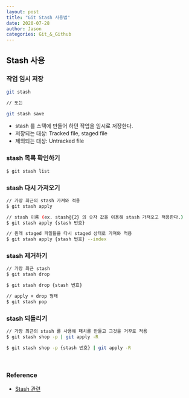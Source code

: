 ```yaml
---
layout: post
title: "Git Stash 사용법"
date: 2020-07-28
author: Jason
categories: Git_&_Github
---
```


## Stash 사용

### 작업 임시 저장

```bash
git stash

// 또는

git stash save
```

- stash 를 스택에 만들어 하던 작업을 임시로 저장한다.
- 저장되는 대상: Tracked file, staged file
- 제외되는 대상: Untracked file

### stash 목록 확인하기

```bash
$ git stash list
```

### stash 다시 가져오기

```bash
// 가장 최근의 stash 가져와 적용
$ git stash apply

// stash 이름 (ex. stash@{2} 의 숫자 값을 이용해 stash 가져오고 적용한다.)
$ git stash apply {stash 번호}

// 원래 staged 파일들을 다시 staged 상태로 가져와 적용
$ git stash apply {stash 번호} --index
```

### stash 제거하기

```bash
// 가장 최근 stash
$ git stash drop

$ git stash drop {stash 번호}

// apply + drop 형태
$ git stash pop
```

### stash 되돌리기

```bash
// 가장 최근의 stash 를 사용해 패치를 만들고 그것을 거꾸로 적용
$ git stash shop -p | git apply -R

$ git stash shop -p {stash 번호} | git apply -R
```

<br>

### Reference

- [Stash 관련](https://gmlwjd9405.github.io/2018/05/18/git-stash.html)
